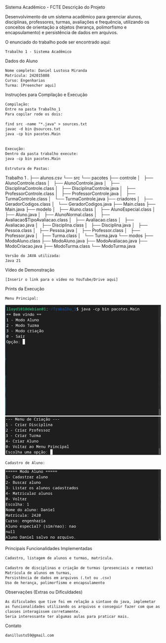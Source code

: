 Sistema Acadêmico - FCTE
Descrição do Projeto

Desenvolvimento de um sistema acadêmico para gerenciar alunos, disciplinas, professores, turmas, avaliações e frequência, utilizando os conceitos de orientação a objetos (herança, polimorfismo e encapsulamento) e persistência de dados em arquivos.

O enunciado do trabalho pode ser encontrado aqui:

    Trabalho 1 - Sistema Acadêmico

Dados do Aluno

    Nome completo: Daniel Lustosa Miranda
    Matrícula: 242015808
    Curso: Engenharias
    Turma: [Preencher aqui]

Instruções para Compilação e Execução

    Compilação:
    Entre na pasta Trabalho_1
    Para copilar rode os dois:

    find src -name "*.java" > sources.txt
    javac -d bin @sources.txt
    java -cp bin pacotes.Main


    Execução:
    Dentro da pasta trabalho execute:
    java -cp bin pacotes.Main

    Estrutura de Pastas:

Trabalho 1
.
├── alunos.csv
└── src
    └── pacotes
        ├── controle
        │   ├── AlunoControle.class
        │   ├── AlunoControle.java
        │   ├── DisciplinaControle.class
        │   ├── DisciplinaControle.java
        │   ├── ProfessorControle.class
        │   ├── ProfessorControle.java
        │   ├── TurmaControle.class
        │   └── TurmaControle.java
        ├── criadores
        │   ├── GeradorCodigos.class
        │   └── GeradorCodigos.java
        ├── Main.class
        ├── Main.java
        ├── modelo
        │   ├── Aluno.class
        │   ├── AlunoEspecial.class
        │   ├── Aluno.java
        │   ├── AlunoNormal.class
        │   ├── Avaliacao$TipoAvaliacao.class
        │   ├── Avaliacao.class
        │   ├── Avaliacao.java
        │   ├── Disciplina.class
        │   ├── Disciplina.java
        │   ├── Pessoa.class
        │   ├── Pessoa.java
        │   ├── Professor.class
        │   ├── Professor.java
        │   ├── Turma.class
        │   └── Turma.java
        └── modos
            ├── ModoAluno.class
            ├── ModoAluno.java
            ├── ModoAvaliacao.java
            ├── ModoCriacao.java
            ├── ModoTurma.class
            └── ModoTurma.java

    Versão do JAVA utilizada:
    Java 21

Vídeo de Demonstração

    [Inserir o link para o vídeo no YouTube/Drive aqui]

Prints da Execução

    Menu Principal:
![imagen](imagens/menuPrincipal.png)
![imagem](imagens/menuCriacao.png)

    Cadastro de Aluno:

![imagen](imagens/cadastroAluno.png)



Principais Funcionalidades Implementadas

    Cadastro, listagem de alunos e turmas, matrícula.

    Cadastro de disciplinas e criação de turmas (presenciais e remotas)
    Matrícula de alunos em turmas,
    Persistência de dados em arquivos (.txt ou .csv)
    Uso de herança, polimorfismo e encapsulamento

Observações (Extras ou Dificuldades)

    As dificulades que tive foi em relação a sintaxe do java, implemetar as funcionalidades utilizando os arquivos e conseguir fazer com que as classes interagissem corretamente. 
    Seria interessante ter algumas aulas para praticar mais.

Contato

    danillusto59@gmail.com